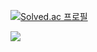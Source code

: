 [![Solved.ac
프로필](http://mazassumnida.wtf/api/v2/generate_badge?boj=gch03944)](https://solved.ac/gch03944)

<img src="http://mazandi.herokuapp.com/api?handle={gch03944}&theme=warm"/>

